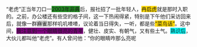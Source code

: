“老虎”正当年刀口一<font style="background-color: #228B22">2003年非典</font>后，报社招了一批年轻人，<font style="background-color: #FFD700">冉启虎</font>就是那时入职的。之前，办公楼还有些空的格子间，这一下热闹得紧，特别是下午他们采访回来后，就像一群<font style="background-color: #D3D3D3">麻雀</font>那样叽叽喳喳，议论着当日得失，一听，都是些<font style="background-color: #FFD700">“菜鸟话”</font>。这中间，<font style="background-color: #800080">我注意到一个眼睛很亮的青年</font>，健壮、皮实、有朝气，又有些土气。<font style="background-color: #00FFFF">熟识后</font>，大伙儿都叫他“老虎”。有人曾问他：“你的眼睛咋那么亮呢